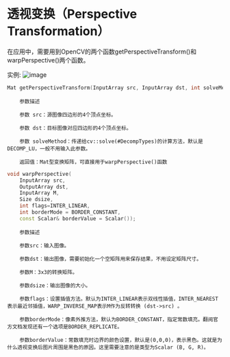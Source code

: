 # 透视变换（Perspective Transformation）
在应用中，需要用到OpenCV的两个函数getPerspectiveTransform()和warpPerspective()两个函数。

实例:
![image](https://github.com/qsking8/Perspective-Transformation/demo.gif)

```c++
Mat getPerspectiveTransform(InputArray src, InputArray dst, int solveMethod = DECOMP_LU)
```

        参数描述

        参数 src：源图像四边形的4个顶点坐标。

        参数 dst：目标图像对应四边形的4个顶点坐标。

        参数 solveMethod：传递给cv::solve(#DecompTypes)的计算方法，默认是DECOMP_LU，一般不用输入此参数。

        返回值：Mat型变换矩阵，可直接用于warpPerspective()函数
```c++
void warpPerspective(
	InputArray src,
	OutputArray dst,
	InputArray M,
	Size dsize,
	int flags=INTER_LINEAR,
	int borderMode = BORDER_CONSTANT, 
	const Scalar& borderValue = Scalar());
```
        参数描述

        参数src：输入图像。

        参数dst：输出图像，需要初始化一个空矩阵用来保存结果，不用设定矩阵尺寸。

        参数M：3x3的转换矩阵。

        参数dsize：输出图像的大小。

        参数flags：设置插值方法。默认为INTER_LINEAR表示双线性插值，INTER_NEAREST表示最近邻插值，WARP_INVERSE_MAP表示M作为反转转换 (dst->src) 。

        参数borderMode：像素外推方法，默认为BORDER_CONSTANT，指定常数填充。翻阅官方文档发现还有一个选项是BORDER_REPLICATE。

        参数borderValue：常数填充时边界的颜色设置，默认是(0,0,0)，表示黑色。这就是为什么透视变换后图片周围是黑色的原因。这里需要注意的是类型为Scalar (B, G, R)。

